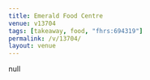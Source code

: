 ```yaml
---
title: Emerald Food Centre
venue: v13704
tags: [takeaway, food, "fhrs:694319"]
permalink: /v/13704/
layout: venue
---
```

null